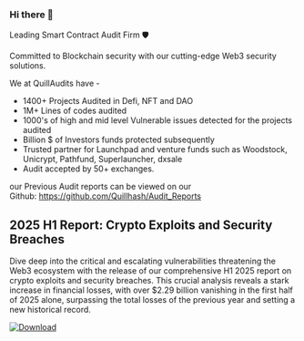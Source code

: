 ### Hi there 👋
Leading Smart Contract Audit Firm 🛡️

Committed to Blockchain security with our cutting-edge Web3 security solutions. 


We at QuillAudits have -

- 1400+ Projects Audited in Defi, NFT and DAO
- 1M+ Lines of codes audited
- 1000's of high and mid level Vulnerable issues detected for the projects audited
- Billion $ of Investors funds protected subsequently
- Trusted partner for Launchpad and venture funds such as Woodstock, Unicrypt, Pathfund, Superlauncher, dxsale
- Audit accepted by 50+ exchanges.

our Previous Audit reports can be viewed on our Github: https://github.com/Quillhash/Audit_Reports

## 2025 H1 Report: Crypto Exploits and Security Breaches

Dive deep into the critical and escalating vulnerabilities threatening the Web3 ecosystem with the release of our comprehensive H1 2025 report on crypto exploits and security breaches. This crucial analysis reveals a stark increase in financial losses, with over $2.29 billion vanishing in the first half of 2025 alone, surpassing the total losses of the previous year and setting a new historical record. 

[![Download](https://img.shields.io/badge/Download-Report-blue?style=for-the-badge&logo=github)](https://www.quillaudits.com/reports/crypto-exploits-h1-report-2025)
